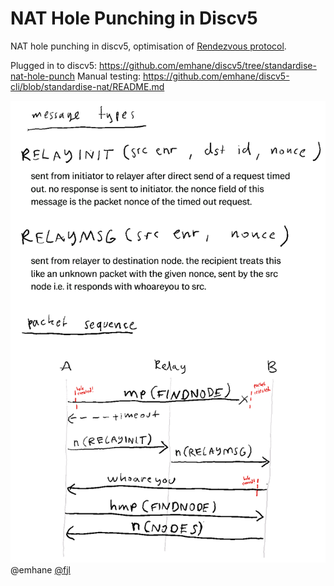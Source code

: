 # NAT Hole Punching in Discv5
NAT hole punching in discv5, optimisation of [Rendezvous protocol](https://github.com/ethereum/devp2p/issues/207).

Plugged in to discv5: https://github.com/emhane/discv5/tree/standardise-nat-hole-punch
Manual testing: https://github.com/emhane/discv5-cli/blob/standardise-nat/README.md

![hole_punch_emhane_fjl](nat_hole_punch_sequence_diagram.png)
@emhane [@fjl](https://github.com/fjl)
